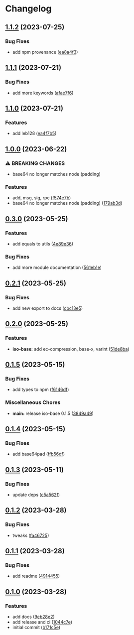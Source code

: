 # Changelog

## [1.1.2](https://github.com/hugomrdias/iso-repo/compare/iso-base-v1.1.1...iso-base-v1.1.2) (2023-07-25)


### Bug Fixes

* add npm provenance ([ea8a4f3](https://github.com/hugomrdias/iso-repo/commit/ea8a4f3125d0775e92ed03f804344be2be66f05c))

## [1.1.1](https://github.com/hugomrdias/iso-repo/compare/iso-base-v1.1.0...iso-base-v1.1.1) (2023-07-21)


### Bug Fixes

* add more keywords ([afae7f6](https://github.com/hugomrdias/iso-repo/commit/afae7f67131438477cfd235d3738d294d7592eb3))

## [1.1.0](https://github.com/hugomrdias/iso-repo/compare/iso-base-v1.0.0...iso-base-v1.1.0) (2023-07-21)


### Features

* add leb128 ([ea4f7b5](https://github.com/hugomrdias/iso-repo/commit/ea4f7b5939351ba546fcadd8dd9fa67ca323ca0b))

## [1.0.0](https://github.com/hugomrdias/iso-repo/compare/iso-base-v0.3.0...iso-base-v1.0.0) (2023-06-22)


### ⚠ BREAKING CHANGES

* base64 no longer matches node (padding)

### Features

* add, msg, sig, rpc ([f574e7b](https://github.com/hugomrdias/iso-repo/commit/f574e7bbba8fcc783f534a669ef156071afc804f))
* base64 no longer matches node (padding) ([179ab3d](https://github.com/hugomrdias/iso-repo/commit/179ab3d6cc10f5133d974896110e388d06ea7f7a))

## [0.3.0](https://github.com/hugomrdias/iso-repo/compare/iso-base-v0.2.1...iso-base-v0.3.0) (2023-05-25)


### Features

* add equals to utils ([4e89e36](https://github.com/hugomrdias/iso-repo/commit/4e89e3616b138f8912a20262ad6b0676348595ed))


### Bug Fixes

* add more module documentation ([561eb1e](https://github.com/hugomrdias/iso-repo/commit/561eb1e1747c417904786e088b78fa00e0347db4))

## [0.2.1](https://github.com/hugomrdias/iso-repo/compare/iso-base-v0.2.0...iso-base-v0.2.1) (2023-05-25)


### Bug Fixes

* add new export to docs ([cbc13e5](https://github.com/hugomrdias/iso-repo/commit/cbc13e5ecc106b45bef16f33bb78f246e7ede1dd))

## [0.2.0](https://github.com/hugomrdias/iso-repo/compare/iso-base-v0.1.5...iso-base-v0.2.0) (2023-05-25)


### Features

* **iso-base:** add ec-compression, base-x, varint ([51de8ba](https://github.com/hugomrdias/iso-repo/commit/51de8ba13dedfe7e194d2df0c647314d2340fce5))

## [0.1.5](https://github.com/hugomrdias/iso-repo/compare/iso-base-v0.1.4...iso-base-v0.1.5) (2023-05-15)


### Bug Fixes

* add types to npm ([f6146df](https://github.com/hugomrdias/iso-repo/commit/f6146dfff707c1d973e58805566eea2e3ff89d57))


### Miscellaneous Chores

* **main:** release iso-base 0.1.5 ([3849a49](https://github.com/hugomrdias/iso-repo/commit/3849a49eb867fbdaf3ed95173144b448d4a42f4c))

## [0.1.4](https://github.com/hugomrdias/iso-repo/compare/iso-base-v0.1.3...iso-base-v0.1.4) (2023-05-15)


### Bug Fixes

* add base64pad ([ffb56df](https://github.com/hugomrdias/iso-repo/commit/ffb56dfc40bd91484389a7b56eb1f8a6f4434133))

## [0.1.3](https://github.com/hugomrdias/iso-repo/compare/iso-base-v0.1.2...iso-base-v0.1.3) (2023-05-11)


### Bug Fixes

* update deps ([c5a562f](https://github.com/hugomrdias/iso-repo/commit/c5a562fd8219e99f602e5ac2400bdc0f0dd14336))

## [0.1.2](https://github.com/hugomrdias/iso-repo/compare/iso-base-v0.1.1...iso-base-v0.1.2) (2023-03-28)


### Bug Fixes

* tweaks ([fa46725](https://github.com/hugomrdias/iso-repo/commit/fa467256f88134b1bf0cec63874bc61dbde989a1))

## [0.1.1](https://github.com/hugomrdias/iso-repo/compare/iso-base-v0.1.0...iso-base-v0.1.1) (2023-03-28)


### Bug Fixes

* add readme ([4914455](https://github.com/hugomrdias/iso-repo/commit/4914455a9bafc0cf926ec4b36529254ffe04b9d0))

## [0.1.0](https://github.com/hugomrdias/iso-repo/compare/iso-base-v0.0.1...iso-base-v0.1.0) (2023-03-28)


### Features

* add docs ([9eb28e2](https://github.com/hugomrdias/iso-repo/commit/9eb28e226eb6b3eab914ef1cdf72fc0151d3ce72))
* add release and ci ([1044c7e](https://github.com/hugomrdias/iso-repo/commit/1044c7ed30db561ab89ae95ddbb2acd0a0a07a77))
* initial commit ([b171c5e](https://github.com/hugomrdias/iso-repo/commit/b171c5e70c9699a7361686dd8056b57809efd801))
